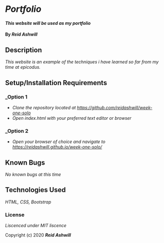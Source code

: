 # _Portfolio_

#### _This website will be used as my portfolio_

#### By _**Reid Ashwill**_

## Description

_This website is an example of the techniques i have learned so far from my time at epicodus._

## Setup/Installation Requirements

### _Option 1
* _Clone the repository located at https://github.com/reidashwill/week-one-solo_
* _Open index.html with your preferred text editor or browser_

### _Option 2
* _Open your browser of choice and navigate to https://reidashwill.github.io/week-one-solo/_


## Known Bugs

_No known bugs at this time_


## Technologies Used

_HTML, CSS, Bootstrap_

### License

*Liscenced under MIT liscence*

Copyright (c) 2020 **_Reid Ashwill_**